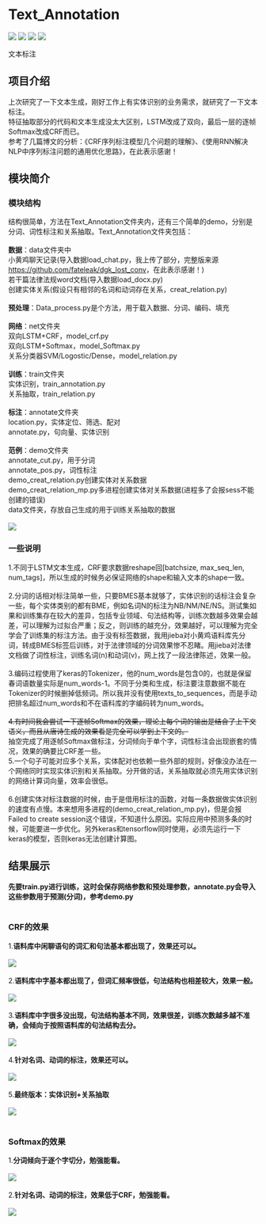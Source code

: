 # Text_Annotation
[![](https://img.shields.io/badge/Python-3.5,3.6-blue.svg)](https://www.python.org/)
[![](https://img.shields.io/badge/numpy-1.14.3-brightgreen.svg)](https://pypi.python.org/pypi/numpy/1.14.3)
[![](https://img.shields.io/badge/keras-2.1.6-brightgreen.svg)](https://pypi.python.org/pypi/keras/2.1.6)
[![](https://img.shields.io/badge/tensorflow-1.4,1.6-brightgreen.svg)](https://pypi.python.org/pypi/tensorflow/1.6.0)<br>

文本标注

## **项目介绍**
上次研究了一下文本生成，刚好工作上有实体识别的业务需求，就研究了一下文本标注。<br>
特征抽取部分的代码和文本生成没太大区别，LSTM改成了双向，最后一层的逐帧Softmax改成CRF而已。<br>
参考了几篇博文的分析：《CRF序列标注模型几个问题的理解》、《使用RNN解决NLP中序列标注问题的通用优化思路》，在此表示感谢！

## **模块简介**
### 模块结构
结构很简单，方法在Text_Annotation文件夹内，还有三个简单的demo，分别是分词、词性标注和关系抽取。Text_Annotation文件夹包括：<br>
<br>
**数据**：data文件夹中<br>
小黄鸡聊天记录(导入数据load_chat.py，我上传了部分，完整版来源<https://github.com/fateleak/dgk_lost_conv>，在此表示感谢！)<br>
若干篇法律法规word文档(导入数据load_docx.py)<br>
创建实体关系(假设只有相邻的名词和动词存在关系，creat_relation.py)<br>
<br>
**预处理**：Data_process.py是个方法，用于载入数据、分词、编码、填充<br>
<br>
**网络**：net文件夹<br>
双向LSTM+CRF，model_crf.py<br>
双向LSTM+Softmax，model_Softmax.py<br>
关系分类器SVM/Logostic/Dense，model_relation.py<br>
<br>
**训练**：train文件夹<br>
实体识别，train_annotation.py<br>
关系抽取，train_relation.py<br>
<br>
**标注**：annotate文件夹<br>
location.py，实体定位、筛选、配对<br>
annotate.py，句向量、实体识别<br>
<br>
**范例**：demo文件夹<br>
annotate_cut.py，用于分词<br>
annotate_pos.py，词性标注<br>
demo_creat_relation.py创建实体对关系数据<br>
demo_creat_relation_mp.py多进程创建实体对关系数据(进程多了会报sess不能创建的错误)<br>
data文件夹，存放自己生成的用于训练关系抽取的数据<br>
<br>
![](https://github.com/renjunxiang/Text_Annotation/blob/master/picture/theory.jpg)
<br>

### 一些说明
1.不同于LSTM文本生成，CRF要求数据reshape回[batchsize, max_seq_len, num_tags]，所以生成的时候务必保证网络的shape和输入文本的shape一致。<br>
<br>
2.分词的话相对标注简单一些，只要BMES基本就够了，实体识别的话标注会复杂一些，每个实体类别的都有BME，例如名词N的标注为NB/NM/NE/NS。测试集如果和训练集存在较大的差异，包括专业领域、句法结构等，训练次数越多效果会越差，可以理解为过拟合严重；反之，则训练的越充分，效果越好，可以理解为完全学会了训练集的标注方法。由于没有标签数据，我用jieba对小黄鸡语料库先分词，转成BMES标签后训练，对于法律领域的分词效果惨不忍睹。用jieba对法律文档做了词性标注，训练名词(n)和动词(v)，网上找了一段法律陈述，效果一般。<br>
<br>
3.编码过程使用了keras的Tokenizer，他的num_words是包含0的，也就是保留春词语数量实际是num_words-1。不同于分类和生成，标注要注意数据不能在Tokenizer的时候删掉低频词。所以我并没有使用texts_to_sequences，而是手动把排名超过num_words和不在语料库的字编码转为num_words。<br>
<br>
~~4.有时间我会尝试一下逐帧Softmax的效果，理论上每个词的输出是结合了上下文语义，而且从唐诗生成的效果看是完全可以学到上下文的。~~<br>
抽空完成了用逐帧Softmax做标注，分词倾向于单个字，词性标注会出现嵌套的情况，效果的确要比CRF差一些。
<br>
5.一个句子可能对应多个关系，实体配对也依赖一些外部的规则，好像没办法在一个网络同时实现实体识别和关系抽取。分开做的话，关系抽取就必须先用实体识别的网络计算词向量，效率会很低。<br>
<br>
6.创建实体对标注数据的时候，由于是借用标注的函数，对每一条数据做实体识别的速度有点慢。本来想用多进程的(demo_creat_relation_mp.py)，但是会报Failed to create session这个错误，不知道什么原因。实际应用中预测多条的时候，可能要进一步优化。另外keras和tensorflow同时使用，必须先运行一下keras的模型，否则keras无法创建计算图。<br>

## 结果展示
**先要train.py进行训练，这时会保存网络参数和预处理参数，annotate.py会导入这些参数用于预测(分词)，参考demo.py**<br>
<br>
### CRF的效果
1.**语料库中闲聊语句的词汇和句法基本都出现了，效果还可以。**<br><br>
![](https://github.com/renjunxiang/Text_Annotation/blob/master/picture/chat.jpg)<br><br>
2.**语料库中字基本都出现了，但词汇频率很低，句法结构也相差较大，效果一般。**<br><br>
![](https://github.com/renjunxiang/Text_Annotation/blob/master/picture/ai.jpg)<br><br>
3.**语料库中字很多没出现，句法结构基本不同，效果很差，训练次数越多越不准确，会倾向于按照语料库的句法结构去分。**<br><br>
![](https://github.com/renjunxiang/Text_Annotation/blob/master/picture/law.jpg)<br><br>
4.**针对名词、动词的标注，效果还可以。**<br><br>
![](https://github.com/renjunxiang/Text_Annotation/blob/master/picture/pos.jpg)<br><br>
5.**最终版本：实体识别+关系抽取**<br><br>
![](https://github.com/renjunxiang/Text_Annotation/blob/master/picture/relation.jpg)<br><br>

### Softmax的效果
1.**分词倾向于逐个字切分，勉强能看。**<br><br>
![](https://github.com/renjunxiang/Text_Annotation/blob/master/picture/ai_softmax.jpg)<br><br>
2.**针对名词、动词的标注，效果低于CRF，勉强能看。**<br><br>
![](https://github.com/renjunxiang/Text_Annotation/blob/master/picture/pos_softmax.jpg)<br><br>

